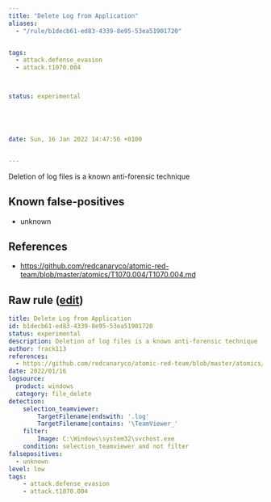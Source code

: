 ```yaml
---
title: "Delete Log from Application"
aliases:
  - "/rule/b1decb61-ed83-4339-8e95-53ea51901720"


tags:
  - attack.defense_evasion
  - attack.t1070.004



status: experimental





date: Sun, 16 Jan 2022 14:47:56 +0100


---
```


Deletion of log files is a known anti-forensic technique

<!--more-->


## Known false-positives

* unknown



## References

* https://github.com/redcanaryco/atomic-red-team/blob/master/atomics/T1070.004/T1070.004.md


## Raw rule ([edit](https://github.com/SigmaHQ/sigma/edit/master/rules/windows/file_delete/file_delete_win_delete_appli_log.yml))
```yaml
title: Delete Log from Application
id: b1decb61-ed83-4339-8e95-53ea51901720
status: experimental
description: Deletion of log files is a known anti-forensic technique
author: frack113
references:
  - https://github.com/redcanaryco/atomic-red-team/blob/master/atomics/T1070.004/T1070.004.md
date: 2022/01/16
logsource:
  product: windows
  category: file_delete
detection:
    selection_teamviewer:
        TargetFilename|endswith: '.log'
        TargetFilename|contains: '\TeamViewer_'
    filter: 
        Image: C:\Windows\system32\svchost.exe
    condition: selection_teamviewer and not filter
falsepositives:
  - unknown
level: low
tags:
    - attack.defense_evasion
    - attack.t1070.004

```
